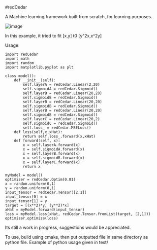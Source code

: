 #redCedar


A Machine learning framework built from scratch, for learning purposes.

![image](https://github.com/user-attachments/assets/90e65b01-ffaa-494f-869b-e9c6282f1a6b)

In this example, it tried to fit [x,y] t0 [y^2x,x^2y]

Usage:
```
import redCedar
import math
import random
import matplotlib.pyplot as plt

class model():
    def __init__(self):
        self.layerA = redCedar.Linear(2,20)
        self.sigmoidA = redCedar.Sigmoid()
        self.layerB = redCedar.Linear(20,20)
        self.sigmoidB = redCedar.Sigmoid()
        self.layerB = redCedar.Linear(20,20)
        self.sigmoidB = redCedar.Sigmoid()
        self.layerB = redCedar.Linear(20,20)
        self.sigmoidB = redCedar.Sigmoid()
        self.layerC = redCedar.Linear(20,2)
        self.sigmoidC = redCedar.Sigmoid()
        self.loss_ = redCedar.MSELoss()
    def loss(self,x,xHat):
        return self.loss_.forward(x,xHat)
    def forward(self, x):
        x = self.layerA.forward(x)
        x = self.sigmoidA.forward(x)
        x = self.layerB.forward(x)
        x = self.sigmoidB.forward(x)
        x = self.layerC.forward(x)
        return x

myModel = model()
optimizer = redCedar.Optim(0.01)
x = random.uniform(0,1)
y = random.uniform(0,1)
input_tensor = redCedar.Tensor([2,1])
input_tensor[0] = x
input_tensor[1] = y
target = [(x**2)*y, (y**2)*x]
xHat = myModel.forward(input_tensor)
loss = myModel.loss(xHat, redCedar.Tensor.fromList(target, [2,1]))
optimizer.optimize(loss)
```


Its still a work in progress, suggestions would be appreciated.

To use, build using cmake, then put outputted file in same directory as python file. Example of python usage given in test/
